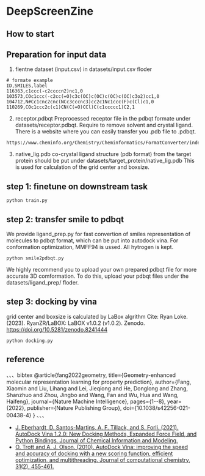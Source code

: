 # DeepScreenZine


## How to start

## Preparation for input data

 1. fientne dataset (input.csv) in datasets/input.csv floder
 ```
 # formate example
ID,SMILES,label
116363,c1ccc(-c2ccccn2)nc1,0
103573,COc1ccc(-c2cc(=O)c3c(OC)c(OC)c(OC)c(OC)c3o2)cc1,0
104712,N#Cc1cnc2cnc(NCc3cccnc3)cc2c1Nc1ccc(F)c(Cl)c1,0
110269,COc1ccc2c(c1)CN(C(=O)CCl)C(c1ccccc1)C2,1
```

2. receptor.pdbqt
Preprocessed receptor file in the pdbqt formate under datasets/receptor.pdbqt. Require to remove solvent and crystal ligand. 
There is a website where you can easily transfer you .pdb file to .pdbqt. 
```
https://www.cheminfo.org/Chemistry/Cheminformatics/FormatConverter/index.html
```

3. native_lig.pdb
co-crystal ligand structure (pdb format) from the target protein should be put under datasets/target_protein/native_lig.pdb
This is used for calculation of the grid center and boxsize.


## step 1: finetune on downstream task
```
python train.py
```

## step 2: transfer smile to pdbqt
We provide ligand_prep.py for fast convertion of smiles representation of molecules to pdbqt format, which can be put into autodock vina. For conformation optimization, MMFF94 is ussed. All hytrogen is kept. 
```
python smile2pdbqt.py
```
We highly recommend you to upload your own prepared pdbqt file for more accurate 3D comformation. To do this, upload your pdbqt files under the datasets/ligand_prep/ floder. 


## step 3: docking by vina
grid center and boxsize is calculated by LaBox algrithm
Cite: Ryan Loke. (2023). RyanZR/LaBOX: LaBOX v1.0.2 (v1.0.2). Zenodo. https://doi.org/10.5281/zenodo.8241444
```
python docking.py
```

## reference
、、、bibtex
@article{fang2022geometry,
  title={Geometry-enhanced molecular representation learning for property prediction},
  author={Fang, Xiaomin and Liu, Lihang and Lei, Jieqiong and He, Donglong and Zhang, Shanzhuo and Zhou, Jingbo and Wang, Fan and Wu, Hua and Wang, Haifeng},
  journal={Nature Machine Intelligence},
  pages={1--8},
  year={2022},
  publisher={Nature Publishing Group},
  doi={10.1038/s42256-021-00438-4}
}
、、、

* [J. Eberhardt, D. Santos-Martins, A. F. Tillack, and S. Forli. (2021). AutoDock Vina 1.2.0: New Docking Methods, Expanded Force Field, and Python Bindings. Journal of Chemical Information and Modeling.](https://pubs.acs.org/doi/10.1021/acs.jcim.1c00203) 
* [O. Trott and A. J. Olson. (2010). AutoDock Vina: improving the speed and accuracy of docking with a new scoring function, efficient optimization, and multithreading. Journal of computational chemistry, 31(2), 455-461.](https://onlinelibrary.wiley.com/doi/10.1002/jcc.21334)